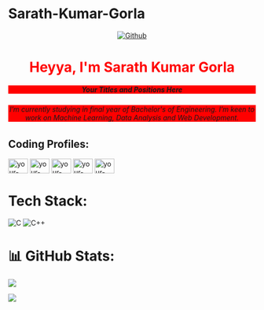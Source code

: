 # Sarath-Kumar-Gorla


<div>

<p align="center">
  <a href="https://github.com/Sarathgorla" target="_blank"><img alt="Github" src="https://img.shields.io/badge/GitHub-%2312100E.svg?&style=for-the-badge&logo=Github&logoColor=white" /></a>
  <a href="https://www.linkedin.com/in/sarath-kumar-gorla-955335234?utm_source=share&utm_campaign=share_via&utm_content=profile&utm_medium=android_app"/></a>
  
 <!-- <a href="https://medium.com/@your-medium-profile" target="_blank"><img alt="Medium" src="https://img.shields.io/badge/medium-%2312100E.svg?&style=for-the-badge&logo=medium&logoColor=white" /></a>-->
</p>

<h1 align="center" style="color:red;">Heyya, I'm Sarath Kumar Gorla</h1>
<h5 align="center" style="background-color:red;">Your Titles and Positions Here</h5>
<h6 align="center" style="background-color:red;">I’m currently studying in final year of Bachelor's of Engineering. I’m keen to work on Machine Learning, Data Analysis and Web Development.</h6>

## Coding Profiles:

<p align="left">
  <a href="https://www.codechef.com/users/your-codechef-profile" target="blank"><img align="center" src="https://cdn.jsdelivr.net/npm/simple-icons@3.1.0/icons/codechef.svg" alt="your-codechef" height="30" width="40" /></a>
  <a href="https://www.hackerrank.com/your-hackerrank-profile" target="blank"><img align="center" src="https://raw.githubusercontent.com/rahuldkjain/github-profile-readme-generator/master/src/images/icons/Social/hackerrank.svg" alt="your-hackerrank" height="30" width="40" /></a>
  <a href="https://codeforces.com/profile/your-codeforces-profile" target="blank"><img align="center" src="https://raw.githubusercontent.com/rahuldkjain/github-profile-readme-generator/master/src/images/icons/Social/codeforces.svg" alt="your-codeforces" height="30" width="40" /></a>
  <a href="https://www.leetcode.com/your-leetcode-profile" target="blank"><img align="center" src="https://raw.githubusercontent.com/rahuldkjain/github-profile-readme-generator/master/src/images/icons/Social/leetcode.svg" alt="your-leetcode" height="30" width="40" /></a>
  <a href="https://auth.geeksforgeeks.org/user/your-gfg-profile" target="blank"><img align="center" src="https://raw.githubusercontent.com/rahuldkjain/github-profile-readme-generator/master/src/images/icons/Social/geeksforgeeks.svg" alt="your-gfg" height="30" width="40" /></a>
</p>

# Tech Stack:
![C](https://img.shields.io/badge/c-%2300599C.svg?style=for-the-badge&logo=c&logoColor=white) ![C++](https://img.shields.io/badge/c++-%2300599C.svg?style=for-the-badge&logo=c%2B%2B&logoColor=white)

# 📊 GitHub Stats:
![](https://github-readme-stats.vercel.app/api/top-langs/?username=Sarathgorla&theme=red&hide_border=false&include_all_commits=true&count_private=true&layout=compact)

[![](https://visitcount.itsvg.in/api?id=Sarathgorla&icon=7&color=11)](https://visitcount.itsvg.in)
